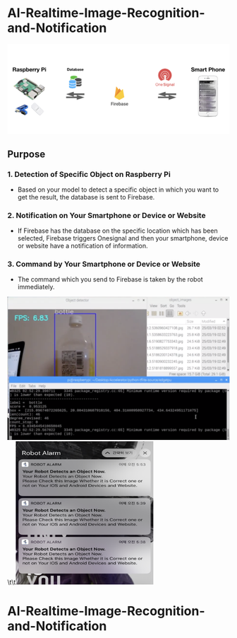 # AI-Realtime-Image-Recognition-and-Notification

<img src="./git/0.png">

## Purpose

### 1. Detection of Specific Object on Raspberry Pi
- Based on your model to detect a specific object in which you want to get the result, the database is sent to Firebase.

### 2. Notification on Your Smartphone or Device or Website
- If Firebase has the database on the specific location which has been selected, Firebase triggers Onesignal and then your smartphone, device or website have a notification of information.

### 3. Command by Your Smartphone or Device or Website
- The command which you send to Firebase is taken by the robot immediately.


<img src="./git/1.png" width="514" height="324">\t\t<img src="./git/3.png" width="312" height="324">




# AI-Realtime-Image-Recognition-and-Notification
